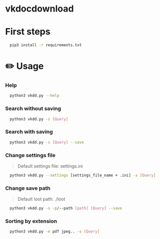 # vkdocdownload

# First steps
```bash
  pip3 install -r requirements.txt
```

# :pencil2: Usage

### Help
```bash
  python3 vkdd.py --help
```

### Search without saving

```bash
  python3 vkdd.py -s [Query]
```

### Search with saving

```bash
  python3 vkdd.py -s [Query] --save
```

### Change settings file
> Default settings file: settings.ini

```bash
  python3 vkdd.py --settings [settings_file_name + .ini] -s [Query]
```

### Change save path
> Default loot path: ./loot

```bash
  python3 vkdd.py -s -p/--path [path] [Query] --save
```

### Sorting by extension
```bash
  python3 vkdd.py -e pdf jpeg.. -s [Query]
```
